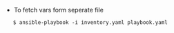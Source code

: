 * To fetch vars form seperate file

```
   $ ansible-playbook -i inventory.yaml playbook.yaml 
 
```

